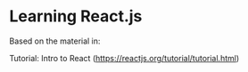 # Learning React.js #

Based on the material in:

Tutorial: Intro to React (https://reactjs.org/tutorial/tutorial.html)
